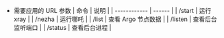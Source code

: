 
  
* 需要应用的 URL 参数
  | 命令 | 说明 |
  | ------------ | ------ |
  | <URL>/start | 运行 xray |
  | <URL>/nezha | 运行哪吒 |
  | <URL>/list | 查看 Argo 节点数据 |
  | <URL>/listen | 查看后台监听端口 |
  | <URL>/status | 查看后台进程 |
